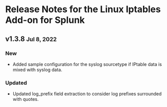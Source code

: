 # Release Notes for the Linux Iptables Add-on for Splunk

## v1.3.8 <small>Jul 8, 2022</small>

### New

- Added sample configuration for the syslog sourcetype if IPtable data is mixed with syslog data.

### Updated

- Updated log_prefix field extraction to consider log prefixes surrounded with quotes.
